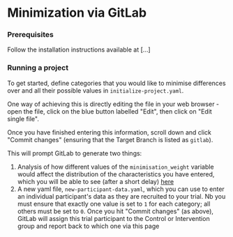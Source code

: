 # Minimization via GitLab

### Prerequisites

Follow the installation instructions available at [...]

### Running a project

To get started, define categories that you would like to minimise differences over and all their possible values in `initialize-project.yaml`. 

One way of achieving this is directly editing the file in your web browser - open the file, click on the blue button labelled "Edit", then click on "Edit single file". 

Once you have finished entering this information, scroll down and click "Commit changes" (ensuring that the Target Branch is listed as `gitlab`). 

This will prompt GitLab to generate two things: 

1. Analysis of how different values of the `minimisation_weight` variable would affect the distribution of the characteristics you have entered, which you will be able to see (after a short delay) [here](./demo/sensitivity-analysis.md)
2. A new yaml file, `new-participant-data.yaml`, which you can use to enter an individual participant's data as they are recruited to your trial. Nb you must ensure that exactly one value is set to `1` for each category; all others must be set to `0`. Once you hit "Commit changes" (as above), GitLab will assign this trial participant to the Control or Intervention group and report back to which one via this page
